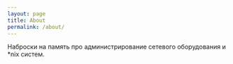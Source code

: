 ```yaml
---
layout: page
title: About
permalink: /about/
---
```


Наброски на память про администрирование сетевого оборудования и *nix систем.
